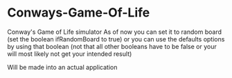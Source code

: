 # Conways-Game-Of-Life
Conway's Game of Life simulator
As of now you can set it to random board (set the boolean ifRandomBoard to true) or you can use the defaults options by using that boolean (not that all other booleans have to be false or your will most likely not get your intended result)

Will be made into an actual application
